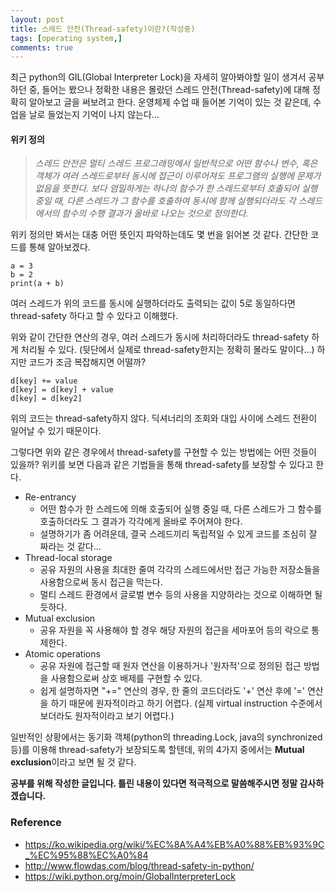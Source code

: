 ```yaml
---
layout: post
title: 스레드 안전(Thread-safety)이란?(작성중)
tags: [operating system,]
comments: true
---
```

최근 python의 GIL(Global Interpreter Lock)을 자세히 알아봐야할 일이 생겨서 공부하던 중, 들어는 봤으나 정확한 내용은 몰랐던 스레드 안전(Thread-safety)에 대해 정확히 알아보고 글을 써보려고 한다. 운영체제 수업 때 들어본 기억이 있는 것 같은데, 수업을 날로 들었는지 기억이 나지 않는다...

#### 위키 정의
> *스레드 안전은 멀티 스레드 프로그래밍에서 일반적으로 어떤 함수나 변수, 혹은 객체가 여러 스레드로부터 동시에 접근이 이루어져도 프로그램의 실행에 문제가 없음을 뜻한다. 보다 엄밀하게는 하나의 함수가 한 스레드로부터 호출되어 실행 중일 때, 다른 스레드가 그 함수를 호출하여 동시에 함께 실행되더라도 각 스레드에서의 함수의 수행 결과가 올바로 나오는 것으로 정의한다.*

위키 정의만 봐서는 대충 어떤 뜻인지 파악하는데도 몇 번을 읽어본 것 같다. 간단한 코드를 통해 알아보겠다.
```
a = 3
b = 2
print(a + b)
```
여러 스레드가 위의 코드를 동시에 실행하더라도 출력되는 값이 5로 동일하다면 thread-safety 하다고 할 수 있다고 이해했다.

위와 같이 간단한 연산의 경우, 여러 스레드가 동시에 처리하더라도 thread-safety 하게 처리될 수 있다. (뒷단에서 실제로 thread-safety한지는 정확히 몰라도 말이다...) 하지만 코드가 조금 복잡해지면 어떨까?

```
d[key] += value
d[key] = d[key] + value
d[key] = d[key2]
```
위의 코드는 thread-safety하지 않다. 딕셔너리의 조회와 대입 사이에 스레드 전환이 일어날 수 있기 때문이다.

그렇다면 위와 같은 경우에서 thread-safety를 구현할 수 있는 방법에는 어떤 것들이 있을까? 위키를 보면 다음과 같은 기법들을 통해 thread-safety를 보장할 수 있다고 한다.
* Re-entrancy
    * 어떤 함수가 한 스레드에 의해 호출되어 실행 중일 때, 다른 스레드가 그 함수를 호출하더라도 그 결과가 각각에게 올바로 주어져야 한다.
    * 설명하기가 좀 어려운데, 결국 스레드끼리 독립적일 수 있게 코드를 조심히 잘 짜라는 것 같다...
* Thread-local storage
    * 공유 자원의 사용을 최대한 줄여 각각의 스레드에서만 접근 가능한 저장소들을 사용함으로써 동시 접근을 막는다.
    * 멀티 스레드 환경에서 글로벌 변수 등의 사용을 지양하라는 것으로 이해하면 될 듯하다.
* Mutual exclusion
    * 공유 자원을 꼭 사용해야 할 경우 해당 자원의 접근을 세마포어 등의 락으로 통제한다.
* Atomic operations
    * 공유 자원에 접근할 때 원자 연산을 이용하거나 '원자적'으로 정의된 접근 방법을 사용함으로써 상호 배제를 구현할 수 있다.
    * 쉽게 설명하자면 "+=" 연산의 경우, 한 줄의 코드더라도 '+' 연산 후에 '=' 연산을 하기 때문에 원자적이라고 하기 어렵다. (실제 virtual instruction 수준에서 보더라도 원자적이라고 보기 어렵다.) 

일반적인 상황에서는 동기화 객체(python의 threading.Lock, java의 synchronized 등)를 이용해 thread-safety가 보장되도록 할텐데, 위의 4가지 중에서는 **Mutual exclusion**이라고 보면 될 것 같다. 


**공부를 위해 작성한 글입니다. 틀린 내용이 있다면 적극적으로 말씀해주시면 정말 감사하겠습니다.**

### Reference
* <https://ko.wikipedia.org/wiki/%EC%8A%A4%EB%A0%88%EB%93%9C_%EC%95%88%EC%A0%84>
* <http://www.flowdas.com/blog/thread-safety-in-python/>
* <https://wiki.python.org/moin/GlobalInterpreterLock>

